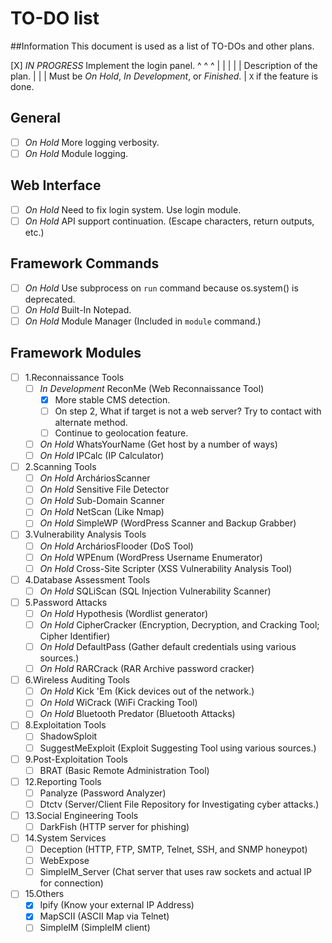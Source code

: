 # TO-DO list
##Information
This document is used as a list of TO-DOs and other plans.

 [X] _IN PROGRESS_ Implement the login panel.
  ^       ^                 ^
  |       |                 |
  |       |        Description of the plan.
  |       |
  |      Must be _On Hold_, _In Development_, or _Finished_.
  |
  ``X`` if the feature is done.

## General
+ [ ] _On Hold_ More logging verbosity.
+ [ ] _On Hold_ Module logging.

## Web Interface
+ [ ] _On Hold_ Need to fix login system. Use login module.
+ [ ] _On Hold_ API support continuation. (Escape characters, return outputs, etc.)

## Framework Commands
+ [ ] _On Hold_ Use subprocess on ``run`` command because os.system() is deprecated.
+ [ ] _On Hold_ Built-In Notepad.
+ [ ] _On Hold_ Module Manager (Included in `module` command.)

## Framework Modules
+ [ ] 1.Reconnaissance Tools
    - [ ] _In Development_ ReconMe (Web Reconnaissance Tool)
        * [X] More stable CMS detection.
        * [ ] On step 2, What if target is not a web server? Try to
              contact with alternate method.
        * [ ] Continue to geolocation feature.

    - [ ] _On Hold_ WhatsYourName (Get host by a number of ways)
    - [ ] _On Hold_ IPCalc (IP Calculator)

+ [ ] 2.Scanning Tools
    - [ ] _On Hold_ ArcháriosScanner
    - [ ] _On Hold_ Sensitive File Detector
    - [ ] _On Hold_ Sub-Domain Scanner
    - [ ] _On Hold_ NetScan (Like Nmap)
    - [ ] _On Hold_ SimpleWP (WordPress Scanner and Backup Grabber)

+ [ ] 3.Vulnerability Analysis Tools
    - [ ] _On Hold_ ArcháriosFlooder (DoS Tool)
    - [ ] _On Hold_ WPEnum (WordPress Username Enumerator)
    - [ ] _On Hold_ Cross-Site Scripter (XSS Vulnerability Analysis Tool)

+ [ ] 4.Database Assessment Tools
    - [ ] _On Hold_ SQLiScan (SQL Injection Vulnerability Scanner)

+ [ ] 5.Password Attacks
    - [ ] _On Hold_ Hypothesis (Wordlist generator)
    - [ ] _On Hold_ CipherCracker (Encryption, Decryption, and Cracking Tool; Cipher Identifier)
    - [ ] _On Hold_ DefaultPass (Gather default credentials using various sources.)
    - [ ] _On Hold_ RARCrack (RAR Archive password cracker)

+ [ ] 6.Wireless Auditing Tools
    - [ ] _On Hold_ Kick 'Em (Kick devices out of the network.)
    - [ ] _On Hold_ WiCrack (WiFi Cracking Tool)
    - [ ] _On Hold_ Bluetooth Predator (Bluetooth Attacks)

+ [ ] 8.Exploitation Tools
    - [ ] ShadowSploit
    - [ ] SuggestMeExploit (Exploit Suggesting Tool using various sources.)

+ [ ] 9.Post-Exploitation Tools
    - [ ] BRAT (Basic Remote Administration Tool)

+ [ ] 12.Reporting Tools
    - [ ] Panalyze (Password Analyzer)
    - [ ] Dtctv (Server/Client File Repository for Investigating cyber attacks.)

+ [ ] 13.Social Engineering Tools
    - [ ] DarkFish (HTTP server for phishing)

+ [ ] 14.System Services
    - [ ] Deception (HTTP, FTP, SMTP, Telnet, SSH, and SNMP honeypot)
    - [ ] WebExpose
    - [ ] SimpleIM_Server (Chat server that uses raw sockets and actual IP for connection)

+ [ ] 15.Others
    - [X] Ipify (Know your external IP Address)
    - [X] MapSCII (ASCII Map via Telnet)
    - [ ] SimpleIM (SimpleIM client)
